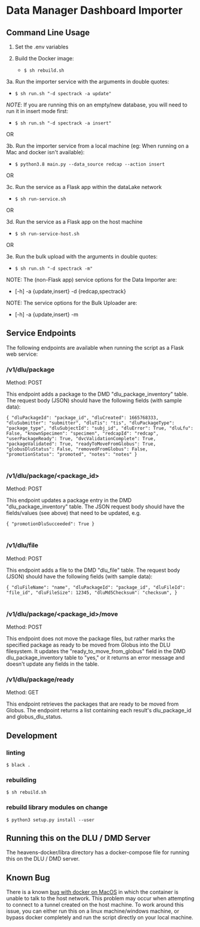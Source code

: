 # Data Manager Dashboard Importer 

## Command Line Usage

1. Set the .env variables

2. Build the Docker image: 
   - `$ sh rebuild.sh`

3a. Run the importer service with the arguments in double quotes:
   - `$ sh run.sh "-d spectrack -a update"`

*NOTE*: If you are running this on an empty/new database, you will need to run it in insert mode first:
   - `$ sh run.sh "-d spectrack -a insert"`

OR

3b. Run the importer service from a local machine (eg: When running on a Mac and docker isn't available):
   - `$ python3.8 main.py --data_source redcap --action insert`

OR

3c. Run the service as a Flask app within the dataLake network
   - `$ sh run-service.sh`

OR

3d. Run the service as a Flask app on the host machine
   - `$ sh run-service-host.sh`

OR

3e. Run the bulk upload with the arguments in double quotes:
- `$ sh run.sh "-d spectrack -m"`

NOTE: The (non-Flask app) service options for the Data Importer are:
   - [-h] -a {update,insert} -d {redcap,spectrack}

NOTE: The service options for the Bulk Uploader are:
- [-h] -a {update,insert} -m 

## Service Endpoints

The following endpoints are available when running the script as a Flask web service:

### /v1/dlu/package
Method: POST

This endpoint adds a package to the DMD "dlu_package_inventory" table. The request body (JSON) should have the following fields (with sample data):

`{
   "dluPackageId": "package_id",
   "dluCreated": 1665768333,
   "dluSubmitter": "submitter",
   "dluTis": "tis",
   "dluPackageType": "package_type",
   "dluSubjectId": "subj_id",
   "dluError": True,
   "dluLfu": False,
   "knownSpecimen": "specimen",
   "redcapId": "redcap",
   "userPackageReady": True,
   "dvcValidationComplete": True,
   "packageValidated": True,
   "readyToMoveFromGlobus": True,
   "globusDluStatus": False,
   "removedFromGlobus": False,
   "promotionStatus": "promoted",
   "notes": "notes"
}`  
&nbsp;  
### /v1/dlu/package/<package_id>

Method: POST

This endpoint updates a package entry in the DMD "dlu_package_inventory" table. The JSON request body should have the fields/values (see above) that need to be updated, e.g. 

`{
   "promotionDluSucceeded": True
}`  
&nbsp;  
### /v1/dlu/file

Method: POST

This endpoint adds a file to the DMD "dlu_file" table. The request body (JSON) should have the following fields (with sample data):

`{
   "dluFileName": "name",
   "dluPackageId": "package_id",
   "dluFileId": "file_id",
   "dluFileSize": 12345,
   "dluMd5Checksum": "checksum",
}`  
&nbsp;  
### /v1/dlu/package/<package_id>/move

Method: POST

This endpoint does not move the package files, but rather marks the specified package as ready to be moved from Globus into the DLU filesystem. It updates the "ready_to_move_from_globus" field in the DMD dlu_package_inventory table to "yes," or it returns an error message and doesn't update any fields in the table.
&nbsp;
### /v1/dlu/package/ready

Method: GET

This endpoint retrieves the packages that are ready to be moved from Globus. The endpoint returns a list containing each result's dlu_package_id and globus_dlu_status.

## Development

### linting
`$ black .`

### rebuilding
`$ sh rebuild.sh`

### rebuild library modules on change
`$ python3 setup.py install --user`

## Running this on the DLU / DMD Server
The heavens-docker/libra directory has a docker-compose file for running this on the DLU / DMD server. 

## Known Bug
There is a known [bug with docker on MacOS](https://github.com/docker/for-mac/issues/2670) in which the container is unable to talk to the host network. This problem may occur when attempting to connect to a tunnel created on the host machine. To work around this issue, you can either run this on a linux machine/windows machine, or bypass docker completely and run the script directly on your local machine.
